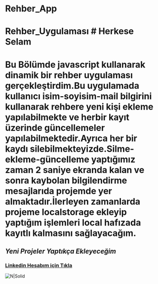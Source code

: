 # Rehber_App

# Rehber_Uygulaması # Herkese Selam 
# Bu Bölümde javascript kullanarak dinamik bir rehber uygulaması gerçekleştirdim.Bu uygulamada kullanıcı isim-soyisim-mail bilgirini kullanarak rehbere yeni kişi ekleme yapılabilmekte ve herbir kayıt üzerinde güncellemeler yapılabilmektedir.Ayrıca her bir kaydı silebilmekteyizde.Silme-ekleme-güncelleme yaptığımız zaman 2 saniye ekranda kalan ve sonra kaybolan bilgilendirme mesajlarıda projemde yer almaktadır.İlerleyen zamanlarda projeme localstorage ekleyip yaptığım işlemleri local hafızada kayıtlı kalmasını sağlayacağım.
## _Yeni Projeler Yaptıkça Ekleyeceğim_  
### [Linkedin Hesabım için Tıkla](https://www.linkedin.com/in/bilalkocoglu) 
![N|Solid]([https://ibb.co/f0RQvvG](https://i.ibb.co/dK97ggJ/rehber-app.jpg))





